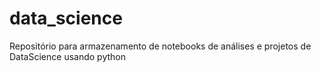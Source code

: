 # data_science
Repositório para armazenamento de notebooks de análises e projetos de DataScience usando python
